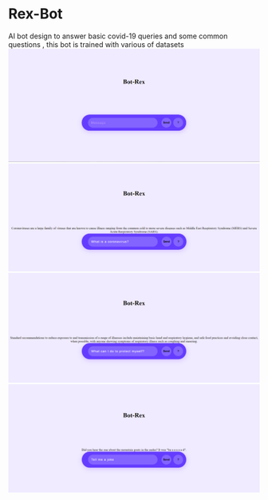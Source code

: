 # Rex-Bot
AI bot design to answer basic covid-19 queries and some common questions , this bot is trained with various of datasets
![](screenshots/img%20(1).PNG)
![](screenshots/img%20(2).PNG)
![](screenshots/img%20(3).PNG)
![](screenshots/img%20(4).PNG)
